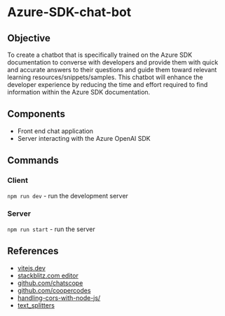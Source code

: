 # Azure-SDK-chat-bot

## Objective
To create a chatbot that is specifically trained on the Azure SDK documentation to converse with developers and provide them with quick and accurate answers to their questions and guide them toward relevant learning resources/snippets/samples. This chatbot will enhance the developer experience by reducing the time and effort required to find information within the Azure SDK documentation.

## Components
- Front end chat application
- Server interacting with the Azure OpenAI SDK

## Commands
### Client
`npm run dev` - run the development server
### Server
`npm run start` - run the server

## References

- [vitejs.dev](https://vitejs.dev/guide/)
- [stackblitz.com editor](https://stackblitz.com/edit/vitejs-vite-icfgfs?file=src%2FApp.tsx,package.json,index.html&terminal=dev)
- [github.com/chatscope](https://github.com/chatscope/chat-ui-kit-react)
- [github.com/coopercodes](https://github.com/coopercodes/ReactChatGPTChatbot/blob/main)
- [handling-cors-with-node-js/](https://stackabuse.com/handling-cors-with-node-js/)
- [text_splitters](https://python.langchain.com/en/latest/modules/indexes/text_splitters/examples/code_splitter.html#js)